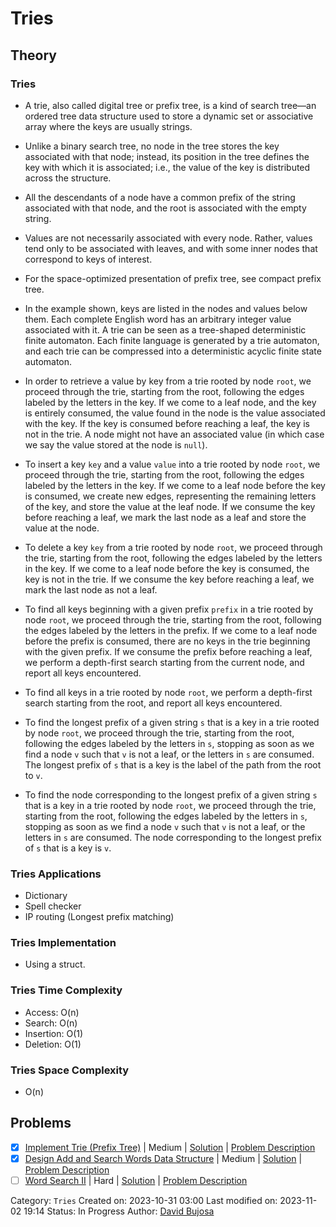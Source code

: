 # Tries

## Theory

### Tries

- A trie, also called digital tree or prefix tree, is a kind of search tree—an ordered tree data structure used to store a dynamic set or associative array where the keys are usually strings.

- Unlike a binary search tree, no node in the tree stores the key associated with that node; instead, its position in the tree defines the key with which it is associated; i.e., the value of the key is distributed across the structure.

- All the descendants of a node have a common prefix of the string associated with that node, and the root is associated with the empty string.

- Values are not necessarily associated with every node. Rather, values tend only to be associated with leaves, and with some inner nodes that correspond to keys of interest.

- For the space-optimized presentation of prefix tree, see compact prefix tree.

- In the example shown, keys are listed in the nodes and values below them. Each complete English word has an arbitrary integer value associated with it. A trie can be seen as a tree-shaped deterministic finite automaton. Each finite language is generated by a trie automaton, and each trie can be compressed into a deterministic acyclic finite state automaton.

- In order to retrieve a value by key from a trie rooted by node `root`, we proceed through the trie, starting from the root, following the edges labeled by the letters in the key. If we come to a leaf node, and the key is entirely consumed, the value found in the node is the value associated with the key. If the key is consumed before reaching a leaf, the key is not in the trie. A node might not have an associated value (in which case we say the value stored at the node is `null`).

- To insert a key `key` and a value `value` into a trie rooted by node `root`, we proceed through the trie, starting from the root, following the edges labeled by the letters in the key. If we come to a leaf node before the key is consumed, we create new edges, representing the remaining letters of the key, and store the value at the leaf node. If we consume the key before reaching a leaf, we mark the last node as a leaf and store the value at the node.

- To delete a key `key` from a trie rooted by node `root`, we proceed through the trie, starting from the root, following the edges labeled by the letters in the key. If we come to a leaf node before the key is consumed, the key is not in the trie. If we consume the key before reaching a leaf, we mark the last node as not a leaf.

- To find all keys beginning with a given prefix `prefix` in a trie rooted by node `root`, we proceed through the trie, starting from the root, following the edges labeled by the letters in the prefix. If we come to a leaf node before the prefix is consumed, there are no keys in the trie beginning with the given prefix. If we consume the prefix before reaching a leaf, we perform a depth-first search starting from the current node, and report all keys encountered.

- To find all keys in a trie rooted by node `root`, we perform a depth-first search starting from the root, and report all keys encountered.

- To find the longest prefix of a given string `s` that is a key in a trie rooted by node `root`, we proceed through the trie, starting from the root, following the edges labeled by the letters in `s`, stopping as soon as we find a node `v` such that `v` is not a leaf, or the letters in `s` are consumed. The longest prefix of `s` that is a key is the label of the path from the root to `v`.

- To find the node corresponding to the longest prefix of a given string `s` that is a key in a trie rooted by node `root`, we proceed through the trie, starting from the root, following the edges labeled by the letters in `s`, stopping as soon as we find a node `v` such that `v` is not a leaf, or the letters in `s` are consumed. The node corresponding to the longest prefix of `s` that is a key is `v`.

### Tries Applications

- Dictionary
- Spell checker
- IP routing (Longest prefix matching)

### Tries Implementation

- Using a struct.

### Tries Time Complexity

- Access: O(n)
- Search: O(n)
- Insertion: O(1)
- Deletion: O(1)

### Tries Space Complexity

- O(n)

## Problems

- [x] [Implement Trie (Prefix Tree)](https://leetcode.com/problems/implement-trie-prefix-tree/) | Medium | [Solution](../../../src/medium/implement_trie_prefix_tree.rs) | [Problem Description](../../../src/medium/readme.md#208-implement-trie-prefix-tree)
- [x] [Design Add and Search Words Data Structure](https://leetcode.com/problems/design-add-and-search-words-data-structure/) | Medium | [Solution](../../../src/medium/design_add_and_search_words_data_structure.rs) | [Problem Description](../../../src/medium/readme.md#211-design-add-and-search-words-data-structure)
- [ ] [Word Search II](https://leetcode.com/problems/word-search-ii/) | Hard | [Solution](../../../src/hard/word_search_ii.rs) | [Problem Description](../../../src/hard/readme.md#212-word-search-ii)

Category: `Tries`
Created on: 2023-10-31 03:00
Last modified on: 2023-11-02 19:14
Status: In Progress
Author: [David Bujosa](https://github.com/bujosa)
